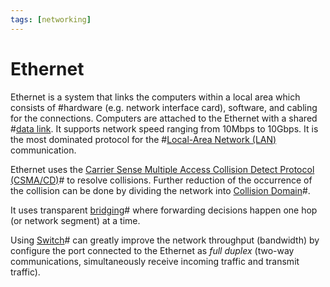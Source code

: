 ```yaml
---
tags: [networking]
---
```


# Ethernet

Ethernet is a system that links the computers within a local area which consists
of #hardware (e.g. network interface card), software, and cabling for the
connections. Computers are attached to the Ethernet with a shared
#[data link](202206131651.md). It supports network speed ranging from 10Mbps to
10Gbps. It is the most dominated protocol for the
#[Local-Area Network (LAN)](202207051554.md) communication.

Ethernet uses the [Carrier Sense Multiple Access Collision Detect Protocol (CSMA/CD)](202207051755.md)#
to resolve collisions. Further reduction of the occurrence of the collision can
be done by dividing the network into [Collision Domain](202207051805.md)#.

It uses transparent [bridging](202207051851.md)# where forwarding decisions
happen one hop (or network segment) at a time.

Using [Switch](202207051907.md)# can greatly improve the network throughput
(bandwidth) by configure the port connected to the Ethernet as *full duplex*
(two-way communications, simultaneously receive incoming traffic and transmit
traffic).
